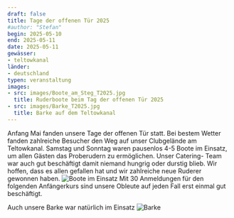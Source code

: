 ```yaml
---
draft: false
title: Tage der offenen Tür 2025
#author: "Stefan"
begin: 2025-05-10
end: 2025-05-11
date: 2025-05-11
gewässer:
- teltowkanal
länder:
- deutschland
typen: veranstaltung
images:
- src: images/Boote_am_Steg_T2025.jpg
  title: Ruderboote beim Tag der offenen Tür 2025
- src: images/Barke_T2025.jpg
  title: Barke auf dem Teltowkanal
---
```


Anfang Mai fanden unsere Tage der offenen Tür statt. Bei bestem Wetter fanden zahlreiche Besucher den Weg auf unser Clubgelände am Teltowkanal.
Samstag und Sonntag waren pausenlos 4-5 Boote im Einsatz, um allen Gästen das Proberudern zu ermöglichen.
Unser Catering- Team war auch gut beschäftigt damit niemand hungrig oder durstig blieb.
Wir hoffen, dass es allen gefallen hat und wir zahlreiche neue Ruderer gewonnen haben.
![Boote im Einsatz](images/Boote_am_Steg_T2025.jpg)
Mit 30 Anmeldungen für den folgenden Anfängerkurs sind unsere Obleute auf jeden Fall erst einmal gut beschäftigt.

Auch unsere Barke war natürlich im Einsatz
![Barke](images/Barke_T2025.jpg)

